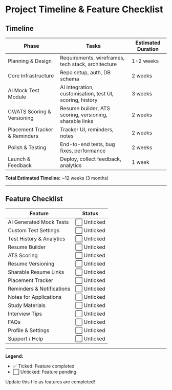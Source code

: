 # Project Timeline & Feature Checklist

## Timeline

| Phase                        | Tasks                                                      | Estimated Duration |
|------------------------------|------------------------------------------------------------|--------------------|
| Planning & Design            | Requirements, wireframes, tech stack, architecture         | 1-2 weeks         |
| Core Infrastructure          | Repo setup, auth, DB schema                                | 2 weeks           |
| AI Mock Test Module          | AI integration, customisation, test UI, scoring, history   | 3 weeks           |
| CV/ATS Scoring & Versioning  | Resume builder, ATS scoring, versioning, sharable links    | 2 weeks           |
| Placement Tracker & Reminders| Tracker UI, reminders, notes                               | 2 weeks           |
| Polish & Testing             | End-to-end tests, bug fixes, performance                   | 2 weeks           |
| Launch & Feedback            | Deploy, collect feedback, analytics                        | 1 week            |

**Total Estimated Timeline:** ~12 weeks (3 months)

---

## Feature Checklist

| Feature                        | Status      |
|--------------------------------|------------|
| AI Generated Mock Tests        | ⬜ Unticked |
| Custom Test Settings           | ⬜ Unticked |
| Test History & Analytics       | ⬜ Unticked |
| Resume Builder                 | ⬜ Unticked |
| ATS Scoring                    | ⬜ Unticked |
| Resume Versioning              | ⬜ Unticked |
| Sharable Resume Links          | ⬜ Unticked |
| Placement Tracker              | ⬜ Unticked |
| Reminders & Notifications      | ⬜ Unticked |
| Notes for Applications         | ⬜ Unticked |
| Study Materials                | ⬜ Unticked |
| Interview Tips                 | ⬜ Unticked |
| FAQs                           | ⬜ Unticked |
| Profile & Settings             | ⬜ Unticked |
| Support / Help                 | ⬜ Unticked |

---

**Legend:**
- ✅ Ticked: Feature completed
- ⬜ Unticked: Feature pending

Update this file as features are completed!
